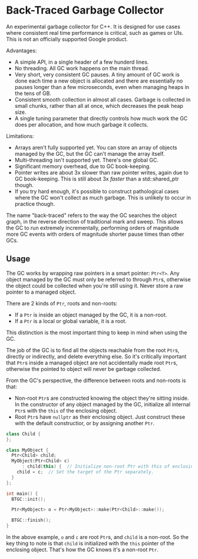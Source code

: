 # Back-Traced Garbage Collector

An experimental garbage collector for C++. It is designed for use cases where
consistent real time performance is critical, such as games or UIs. This is not
an officially supported Google product.

Advantages:

 - A simple API, in a single header of a few hunderd lines.
 - No threading. All GC work happens on the main thread.
 - Very short, very consistent GC pauses. A tiny amount of GC work is done each
   time a new object is allocated and there are essentially no pauses longer
   than a few microseconds, even when managing heaps in the tens of GB.
 - Consistent smooth collection in almost all cases. Garbage is collected in
   small chunks, rather than all at once, which decreases the peak heap size.
 - A single tuning parameter that directly controls how much work the GC does
   per allocation, and how much garbage it collects.

Limitations:

 - Arrays aren't fully supported yet. You can store an array of objects managed
   by the GC, but the GC can't manage the array itself.
 - Multi-threading isn't supported yet. There's one global GC.
 - Significant memory overhead, due to GC book-keeping.
 - Pointer writes are about 3x slower than raw pointer writes, again due to GC
   book-keeping. This is still about 3x *faster* than a std::shared_ptr though.
 - If you try hard enough, it's possible to construct pathological cases where
   the GC won't collect as much garbage. This is unlikely to occur in practice
   though.

The name "back-traced" refers to the way the GC searches the object graph, in
the reverse direction of traditional mark and sweep. This allows the GC to run
extremely incrementally, performing orders of magnitude more GC events with
orders of magnitude shorter pause times than other GCs.

## Usage
The GC works by wrapping raw pointers in a smart pointer: `Ptr<T>`. Any object
managed by the GC must only be referred to through `Ptr`s, otherwise the object
could be collected when you're still using it. Never store a raw pointer to a
managed object.

There are 2 kinds of `Ptr`, roots and non-roots:

 - If a `Ptr` is inside an object managed by the GC, it is a non-root.
 - If a `Ptr` is a local or global variable, it is a root.

This distinction is the most important thing to keep in mind when using the GC.

The job of the GC is to find all the objects reachable from the root `Ptr`s,
directly or indirectly, and delete everything else. So it's critically important
that `Ptr`s inside a managed object are not accidentally made root `Ptr`s,
otherwise the pointed to object will never be garbage collected.

From the GC's perspective, the difference between roots and non-roots is that:

 - Non-root `Ptr`s are constructed knowing the object they're sitting inside. In
   the constructor of any object managed by the GC, initialize all internal
   `Ptr`s with the `this` of the enclosing object.
 - Root `Ptr`s have `nullptr` as their enclosing object. Just construct these
   with the default constructior, or by assigning another `Ptr`.

```c++
class Child {
};

class MyObject {
  Ptr<Child> child;
  MyObject(Ptr<Child> c)
      : child(this) {  // Initialize non-root Ptr with this of enclosing object.
    child = c;  // Set the target of the Ptr separately.
  }
};

int main() {
  BTGC::init();

  Ptr<MyObject> o = Ptr<MyObject>::make(Ptr<Child>::make());

  BTGC::finish();
}
```

In the above example, `o` and `c` are root `Ptr`s, and `child` is a non-root. So
the key thing to note is that `child` is initialized with the `this` pointer of
the enclosing object. That's how the GC knows it's a non-root `Ptr`.

